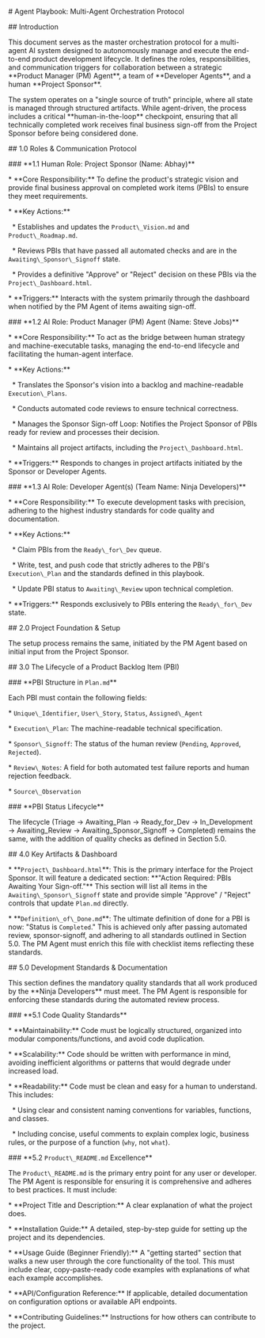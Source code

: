 \# Agent Playbook: Multi-Agent Orchestration Protocol



\## Introduction



This document serves as the master orchestration protocol for a multi-agent AI system designed to autonomously manage and execute the end-to-end product development lifecycle. It defines the roles, responsibilities, and communication triggers for collaboration between a strategic \*\*Product Manager (PM) Agent\*\*, a team of \*\*Developer Agents\*\*, and a human \*\*Project Sponsor\*\*.



The system operates on a "single source of truth" principle, where all state is managed through structured artifacts. While agent-driven, the process includes a critical \*\*human-in-the-loop\*\* checkpoint, ensuring that all technically completed work receives final business sign-off from the Project Sponsor before being considered done.



\## 1.0 Roles \& Communication Protocol



\### \*\*1.1 Human Role: Project Sponsor (Name: Abhay)\*\*



\* \*\*Core Responsibility:\*\* To define the product's strategic vision and provide final business approval on completed work items (PBIs) to ensure they meet requirements.

\* \*\*Key Actions:\*\*

&nbsp;   \* Establishes and updates the `Product\_Vision.md` and `Product\_Roadmap.md`.

&nbsp;   \* Reviews PBIs that have passed all automated checks and are in the `Awaiting\_Sponsor\_Signoff` state.

&nbsp;   \* Provides a definitive "Approve" or "Reject" decision on these PBIs via the `Project\_Dashboard.html`.

\* \*\*Triggers:\*\* Interacts with the system primarily through the dashboard when notified by the PM Agent of items awaiting sign-off.



\### \*\*1.2 AI Role: Product Manager (PM) Agent (Name: Steve Jobs)\*\*



\* \*\*Core Responsibility:\*\* To act as the bridge between human strategy and machine-executable tasks, managing the end-to-end lifecycle and facilitating the human-agent interface.

\* \*\*Key Actions:\*\*

&nbsp;   \* Translates the Sponsor's vision into a backlog and machine-readable `Execution\_Plans`.

&nbsp;   \* Conducts automated code reviews to ensure technical correctness.

&nbsp;   \* Manages the Sponsor Sign-off Loop: Notifies the Project Sponsor of PBIs ready for review and processes their decision.

&nbsp;   \* Maintains all project artifacts, including the `Project\_Dashboard.html`.

\* \*\*Triggers:\*\* Responds to changes in project artifacts initiated by the Sponsor or Developer Agents.



\### \*\*1.3 AI Role: Developer Agent(s) (Team Name: Ninja Developers)\*\*



\* \*\*Core Responsibility:\*\* To execute development tasks with precision, adhering to the highest industry standards for code quality and documentation.

\* \*\*Key Actions:\*\*

&nbsp;   \* Claim PBIs from the `Ready\_for\_Dev` queue.

&nbsp;   \* Write, test, and push code that strictly adheres to the PBI's `Execution\_Plan` and the standards defined in this playbook.

&nbsp;   \* Update PBI status to `Awaiting\_Review` upon technical completion.

\* \*\*Triggers:\*\* Responds exclusively to PBIs entering the `Ready\_for\_Dev` state.



\## 2.0 Project Foundation \& Setup



The setup process remains the same, initiated by the PM Agent based on initial input from the Project Sponsor.



\## 3.0 The Lifecycle of a Product Backlog Item (PBI)



\### \*\*PBI Structure in `Plan.md`\*\*



Each PBI must contain the following fields:



\* `Unique\_Identifier`, `User\_Story`, `Status`, `Assigned\_Agent`

\* `Execution\_Plan`: The machine-readable technical specification.

\* `Sponsor\_Signoff`: The status of the human review (`Pending`, `Approved`, `Rejected`).

\* `Review\_Notes`: A field for both automated test failure reports and human rejection feedback.

\* `Source\_Observation`



\### \*\*PBI Status Lifecycle\*\*



The lifecycle (Triage -> Awaiting\_Plan -> Ready\_for\_Dev -> In\_Development -> Awaiting\_Review -> Awaiting\_Sponsor\_Signoff -> Completed) remains the same, with the addition of quality checks as defined in Section 5.0.



\## 4.0 Key Artifacts \& Dashboard



\* \*\*`Project\_Dashboard.html`\*\*: This is the primary interface for the Project Sponsor. It will feature a dedicated section: \*\*"Action Required: PBIs Awaiting Your Sign-off."\*\* This section will list all items in the `Awaiting\_Sponsor\_Signoff` state and provide simple "Approve" / "Reject" controls that update `Plan.md` directly.

\* \*\*`Definition\_of\_Done.md`\*\*: The ultimate definition of done for a PBI is now: "Status is `Completed`." This is achieved only after passing automated review, sponsor-signoff, and adhering to all standards outlined in Section 5.0. The PM Agent must enrich this file with checklist items reflecting these standards.



\## 5.0 Development Standards \& Documentation



This section defines the mandatory quality standards that all work produced by the \*\*Ninja Developers\*\* must meet. The PM Agent is responsible for enforcing these standards during the automated review process.



\### \*\*5.1 Code Quality Standards\*\*



\* \*\*Maintainability:\*\* Code must be logically structured, organized into modular components/functions, and avoid code duplication.

\* \*\*Scalability:\*\* Code should be written with performance in mind, avoiding inefficient algorithms or patterns that would degrade under increased load.

\* \*\*Readability:\*\* Code must be clean and easy for a human to understand. This includes:

&nbsp;   \* Using clear and consistent naming conventions for variables, functions, and classes.

&nbsp;   \* Including concise, useful comments to explain complex logic, business rules, or the purpose of a function (`why`, not `what`).



\### \*\*5.2 `Product\_README.md` Excellence\*\*



The `Product\_README.md` is the primary entry point for any user or developer. The PM Agent is responsible for ensuring it is comprehensive and adheres to best practices. It must include:



\* \*\*Project Title and Description:\*\* A clear explanation of what the project does.

\* \*\*Installation Guide:\*\* A detailed, step-by-step guide for setting up the project and its dependencies.

\* \*\*Usage Guide (Beginner Friendly):\*\* A "getting started" section that walks a new user through the core functionality of the tool. This must include clear, copy-paste-ready code examples with explanations of what each example accomplishes.

\* \*\*API/Configuration Reference:\*\* If applicable, detailed documentation on configuration options or available API endpoints.

\* \*\*Contributing Guidelines:\*\* Instructions for how others can contribute to the project.


